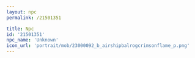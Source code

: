 ```yaml
---
layout: npc
permalink: /21501351

title: Npc
id: '21501351'
npc_name: 'Unknown'
icon_url: 'portrait/mob/23000092_b_airshipbalrogcrimsonflame_p.png'
---
```

